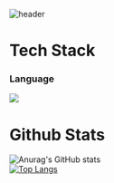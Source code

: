 <div>

  <!--Header-->
  ![header](https://capsule-render.vercel.app/api?type=transparent&color=gradient&heigth=300&section=header&text=Glad%20to%20meet%20you%20%F0%9F%A4%97)
  
</div>

<div>
  <!--Body-->

  #  Tech Stack
  ### Language
  <!--Python-->
  <img src="https://img.shields.io/badge/Python-3776AB?style=flat-square&logo=Python&logoColor=white"/>
  <br/>

  # Github Stats
  ![Anurag's GitHub stats](https://github-readme-stats.vercel.app/api?username=neowguk&show_icons=true&theme=radical)
<br/>
[![Top Langs](https://github-readme-stats.vercel.app/api/top-langs/?username=Jiyu-Kim)](https://github.com/anuraghazra/github-readme-stats)
  
</div>


